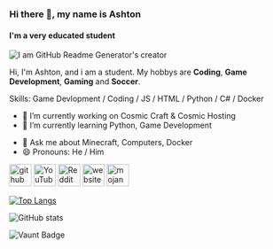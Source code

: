 <!---
MinecraftKid124/MinecraftKid124 is a ✨ special ✨ repository because its `README.md` (this file) appears on your GitHub profile.
You can click the Preview link to take a look at your changes.
--->

### Hi there 👋, my name is Ashton
#### I'm a very educated student
![I am GitHub Readme Generator's creator](https://arturssmirnovs.github.io/github-profile-readme-generator/images/banner.png)

Hi, I'm Ashton, and i am a student. My hobbys are **Coding**, **Game Development**, **Gaming** and **Soccer**.

Skills: Game Devlopment / Coding / JS / HTML / Python / C# / Docker

- 🔭 I’m currently working on Cosmic Craft & Cosmic Hosting
- 🌱 I’m currently learning Python, Game Development
<!--- - 👯 I’m looking to collaborate on  --->
<!--- - 🤔 I’m looking for help with  --->
- 💬 Ask me about Minecraft, Computers, Docker
- 😄 Pronouns: He / Him
<!--- - ⚡ Fun fact: --->


[<img src='https://cdn.jsdelivr.net/npm/simple-icons@3.0.1/icons/github.svg' alt='github' height='40'>](https://github.com/MinecraftKid124)  [<img src='https://cdn.jsdelivr.net/npm/simple-icons@3.0.1/icons/youtube.svg' alt='YouTube' height='40'>](https://www.youtube.com/channel/h)  [<img src='https://cdn.jsdelivr.net/npm/simple-icons@3.0.1/icons/reddit.svg' alt='Reddit' height='40'>](https://www.reddit.com/user/h)  [<img src='https://cdn.jsdelivr.net/npm/simple-icons@3.0.1/icons/icloud.svg' alt='website' height='40'>](w)  [<img src='https://cdn.jsdelivr.net/npm/simple-icons@3.0.1/icons/mojangstudios.svg' alt='mojangstudios' height='40'>](https://ashtontin)  

[![Top Langs](https://github-readme-stats.vercel.app/api/top-langs/?username=MinecraftKid124)](https://github.com/anuraghazra/github-readme-stats)

![GitHub stats](https://github-readme-stats.vercel.app/api?username=MinecraftKid124&show_icons=true&count_private=true)  

![Vaunt Badge](https://api.vaunt.dev/v1/github/entities/MinecraftKid124/contributions?format=svg&private=true)  

